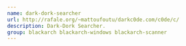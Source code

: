```yaml
---
name: dark-dork-searcher
url: http://rafale.org/~mattoufoutu/darkc0de.com/c0de/c/
description: Dark-Dork Searcher.
group: blackarch blackarch-windows blackarch-scanner
---
```

